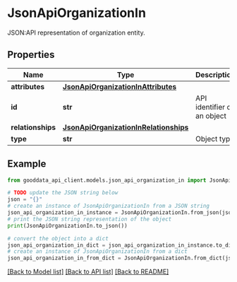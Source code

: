 # JsonApiOrganizationIn

JSON:API representation of organization entity.

## Properties

Name | Type | Description | Notes
------------ | ------------- | ------------- | -------------
**attributes** | [**JsonApiOrganizationInAttributes**](JsonApiOrganizationInAttributes.md) |  | [optional] 
**id** | **str** | API identifier of an object | 
**relationships** | [**JsonApiOrganizationInRelationships**](JsonApiOrganizationInRelationships.md) |  | [optional] 
**type** | **str** | Object type | 

## Example

```python
from gooddata_api_client.models.json_api_organization_in import JsonApiOrganizationIn

# TODO update the JSON string below
json = "{}"
# create an instance of JsonApiOrganizationIn from a JSON string
json_api_organization_in_instance = JsonApiOrganizationIn.from_json(json)
# print the JSON string representation of the object
print(JsonApiOrganizationIn.to_json())

# convert the object into a dict
json_api_organization_in_dict = json_api_organization_in_instance.to_dict()
# create an instance of JsonApiOrganizationIn from a dict
json_api_organization_in_from_dict = JsonApiOrganizationIn.from_dict(json_api_organization_in_dict)
```
[[Back to Model list]](../README.md#documentation-for-models) [[Back to API list]](../README.md#documentation-for-api-endpoints) [[Back to README]](../README.md)


